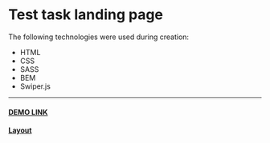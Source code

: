 # Test task landing page

The following technologies were used during creation:
-	HTML
-	CSS
-	SASS
-	BEM
- Swiper.js
---
#### [DEMO LINK](https://volodymir-tymtsias.github.io/space-lab-test/)

#### [Layout](https://www.figma.com/file/K7yj5wOQe35dIPuvSepJ7F/LP-PORTEN-(SpaceLab))
